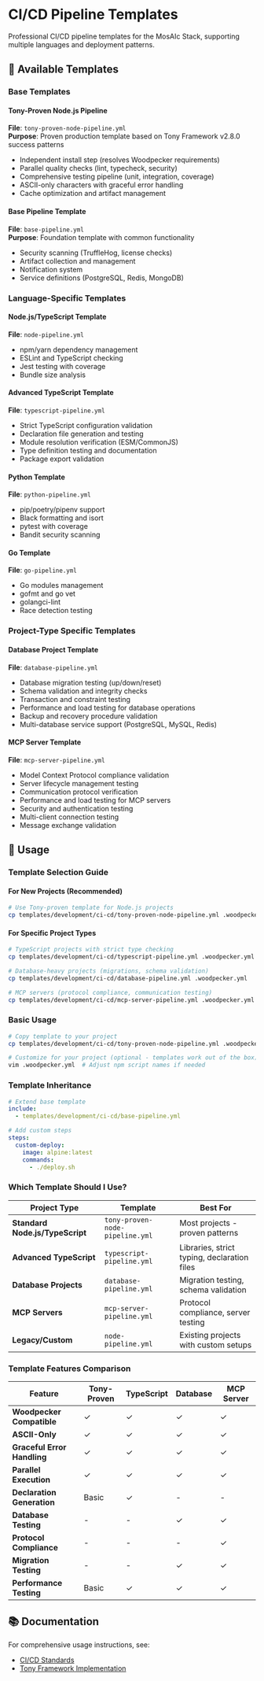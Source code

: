 # CI/CD Pipeline Templates

Professional CI/CD pipeline templates for the MosAIc Stack, supporting multiple languages and deployment patterns.

## 🎯 Available Templates

### Base Templates

#### Tony-Proven Node.js Pipeline
**File**: `tony-proven-node-pipeline.yml`  
**Purpose**: Proven production template based on Tony Framework v2.8.0 success patterns
- Independent install step (resolves Woodpecker requirements)
- Parallel quality checks (lint, typecheck, security)
- Comprehensive testing pipeline (unit, integration, coverage)
- ASCII-only characters with graceful error handling
- Cache optimization and artifact management

#### Base Pipeline Template
**File**: `base-pipeline.yml`  
**Purpose**: Foundation template with common functionality
- Security scanning (TruffleHog, license checks)
- Artifact collection and management
- Notification system
- Service definitions (PostgreSQL, Redis, MongoDB)

### Language-Specific Templates

#### Node.js/TypeScript Template  
**File**: `node-pipeline.yml`
- npm/yarn dependency management
- ESLint and TypeScript checking
- Jest testing with coverage
- Bundle size analysis

#### Advanced TypeScript Template
**File**: `typescript-pipeline.yml`
- Strict TypeScript configuration validation
- Declaration file generation and testing
- Module resolution verification (ESM/CommonJS)
- Type definition testing and documentation
- Package export validation

#### Python Template
**File**: `python-pipeline.yml`  
- pip/poetry/pipenv support
- Black formatting and isort
- pytest with coverage
- Bandit security scanning

#### Go Template
**File**: `go-pipeline.yml`
- Go modules management
- gofmt and go vet
- golangci-lint
- Race detection testing

### Project-Type Specific Templates

#### Database Project Template
**File**: `database-pipeline.yml`
- Database migration testing (up/down/reset)
- Schema validation and integrity checks
- Transaction and constraint testing
- Performance and load testing for database operations
- Backup and recovery procedure validation
- Multi-database service support (PostgreSQL, MySQL, Redis)

#### MCP Server Template
**File**: `mcp-server-pipeline.yml`
- Model Context Protocol compliance validation
- Server lifecycle management testing
- Communication protocol verification
- Performance and load testing for MCP servers
- Security and authentication testing
- Multi-client connection testing
- Message exchange validation

## 🚀 Usage

### Template Selection Guide

#### For New Projects (Recommended)
```bash
# Use Tony-proven template for Node.js projects
cp templates/development/ci-cd/tony-proven-node-pipeline.yml .woodpecker.yml
```

#### For Specific Project Types
```bash
# TypeScript projects with strict type checking
cp templates/development/ci-cd/typescript-pipeline.yml .woodpecker.yml

# Database-heavy projects (migrations, schema validation)
cp templates/development/ci-cd/database-pipeline.yml .woodpecker.yml

# MCP servers (protocol compliance, communication testing)
cp templates/development/ci-cd/mcp-server-pipeline.yml .woodpecker.yml
```

### Basic Usage
```bash
# Copy template to your project
cp templates/development/ci-cd/tony-proven-node-pipeline.yml .woodpecker.yml

# Customize for your project (optional - templates work out of the box)
vim .woodpecker.yml  # Adjust npm script names if needed
```

### Template Inheritance
```yaml
# Extend base template
include:
  - templates/development/ci-cd/base-pipeline.yml

# Add custom steps
steps:
  custom-deploy:
    image: alpine:latest
    commands:
      - ./deploy.sh
```

### Which Template Should I Use?

| Project Type | Template | Best For |
|-------------|----------|----------|
| **Standard Node.js/TypeScript** | `tony-proven-node-pipeline.yml` | Most projects - proven patterns |
| **Advanced TypeScript** | `typescript-pipeline.yml` | Libraries, strict typing, declaration files |
| **Database Projects** | `database-pipeline.yml` | Migration testing, schema validation |
| **MCP Servers** | `mcp-server-pipeline.yml` | Protocol compliance, server testing |
| **Legacy/Custom** | `node-pipeline.yml` | Existing projects with custom setups |

### Template Features Comparison

| Feature | Tony-Proven | TypeScript | Database | MCP Server |
|---------|------------|------------|----------|------------|
| **Woodpecker Compatible** | ✓ | ✓ | ✓ | ✓ |
| **ASCII-Only** | ✓ | ✓ | ✓ | ✓ |
| **Graceful Error Handling** | ✓ | ✓ | ✓ | ✓ |
| **Parallel Execution** | ✓ | ✓ | ✓ | ✓ |
| **Declaration Generation** | Basic | ✓ | - | - |
| **Database Testing** | - | - | ✓ | ✓ |
| **Protocol Compliance** | - | - | - | ✓ |
| **Migration Testing** | - | - | ✓ | ✓ |
| **Performance Testing** | Basic | ✓ | ✓ | ✓ |

## 📚 Documentation

For comprehensive usage instructions, see:
- [CI/CD Standards](../../../docs/sdk/development/CI-CD-STANDARDS.md)
- [Tony Framework Implementation](../../../tony/docs/CI-CD-IMPLEMENTATION.md)